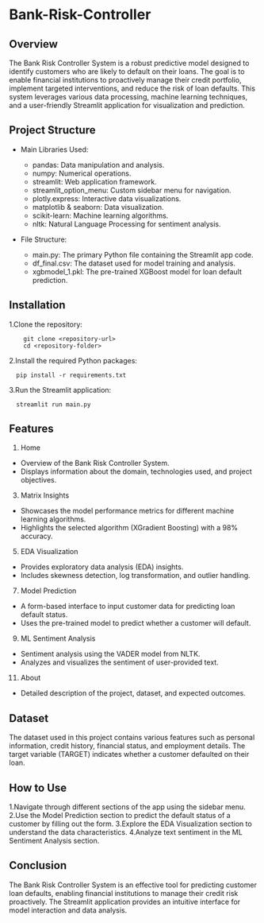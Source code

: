 # Bank-Risk-Controller

## Overview
The Bank Risk Controller System is a robust predictive model designed to identify customers who are likely to default on their loans. The goal is to enable financial institutions to proactively manage their credit portfolio, implement targeted interventions, and reduce the risk of loan defaults. This system leverages various data processing, machine learning techniques, and a user-friendly Streamlit application for visualization and prediction.

## Project Structure

* Main Libraries Used:

  * pandas: Data manipulation and analysis.
  * numpy: Numerical operations.
  * streamlit: Web application framework.
  * streamlit_option_menu: Custom sidebar menu for navigation.
  * plotly.express: Interactive data visualizations.
  * matplotlib & seaborn: Data visualization.
  * scikit-learn: Machine learning algorithms.
  * nltk: Natural Language Processing for sentiment analysis.
    
* File Structure:

  * main.py: The primary Python file containing the Streamlit app code.
  * df_final.csv: The dataset used for model training and analysis.
  * xgbmodel_1.pkl: The pre-trained XGBoost model for loan default prediction.

    
## Installation

  1.Clone the repository:
               
        git clone <repository-url>
        cd <repository-folder>
          
  2.Install the required Python packages:

      pip install -r requirements.txt
      
  3.Run the Streamlit application:
  
      streamlit run main.py
      
## Features

1. Home
   
* Overview of the Bank Risk Controller System.
* Displays information about the domain, technologies used, and project objectives.
  
3. Matrix Insights
   
* Showcases the model performance metrics for different machine learning algorithms.
* Highlights the selected algorithm (XGradient Boosting) with a 98% accuracy.
  
5. EDA Visualization
   
* Provides exploratory data analysis (EDA) insights.
* Includes skewness detection, log transformation, and outlier handling.
  
7. Model Prediction
   
* A form-based interface to input customer data for predicting loan default status.
* Uses the pre-trained model to predict whether a customer will default.
  
9. ML Sentiment Analysis
    
* Sentiment analysis using the VADER model from NLTK.
* Analyzes and visualizes the sentiment of user-provided text.

11. About
* Detailed description of the project, dataset, and expected outcomes.

## Dataset

The dataset used in this project contains various features such as personal information, credit history, financial status, and employment details. The target variable (TARGET) indicates whether a customer defaulted on their loan.

## How to Use

1.Navigate through different sections of the app using the sidebar menu.
2.Use the Model Prediction section to predict the default status of a customer by filling out the form.
3.Explore the EDA Visualization section to understand the data characteristics.
4.Analyze text sentiment in the ML Sentiment Analysis section.

## Conclusion
The Bank Risk Controller System is an effective tool for predicting customer loan defaults, enabling financial institutions to manage their credit risk proactively. The Streamlit application provides an intuitive interface for model interaction and data analysis.
